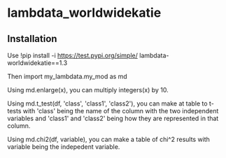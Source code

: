 # lambdata_worldwidekatie

## Installation
Use !pip install -i https://test.pypi.org/simple/ lambdata-worldwidekatie==1.3

Then import my_lambdata.my_mod as md

Using md.enlarge(x), you can multiply integers(x) by 10.

Using md.t_test(df, 'class', 'class1', 'class2'), you can make at table to t-tests with 'class' being the name of the column with the two independent variables and 'class1' and 'class2' being how they are represented in that column.

Using md.chi2(df, variable), you can make a table of chi^2 results with variable being the indepedent variable.




